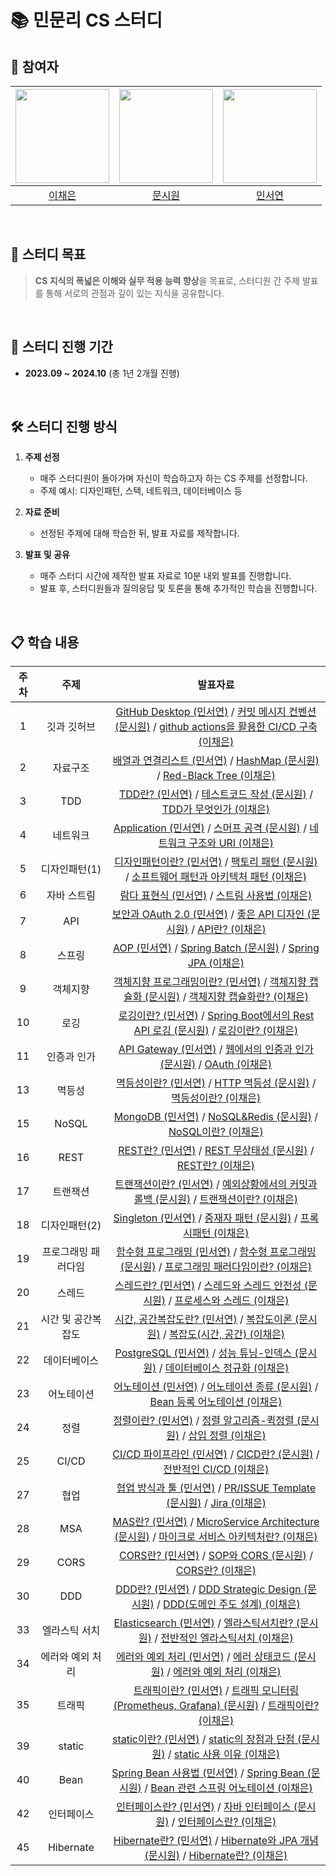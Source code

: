 # 📚 민문리 CS 스터디

## 👥 참여자
|<img width=150 src="https://avatars.githubusercontent.com/u/109871579?v=4" />|<img width=150 src="https://avatars.githubusercontent.com/u/105481797?v=4" />|<img width=150 src="https://avatars.githubusercontent.com/u/126096318?v=4" />|
|:----:|:----:|:----:|
| [이채은](https://github.com/ChaeAg) | [문시원](https://github.com/muncool39) | [민서연](https://github.com/gitseoyeon) |

<br>

## 🎯 스터디 목표
> **CS 지식의 폭넓은 이해와 실무 적용 능력 향상**을 목표로, 스터디원 간 주제 발표를 통해 서로의 관점과 깊이 있는 지식을 공유합니다.

<br>

## 📆 스터디 진행 기간
- **2023.09 ~ 2024.10** (총 1년 2개월 진행)

<br>

## 🛠️ 스터디 진행 방식
1. **주제 선정**
   - 매주 스터디원이 돌아가며 자신이 학습하고자 하는 CS 주제를 선정합니다.
   - 주제 예시: 디자인패턴, 스택, 네트워크, 데이터베이스 등

2. **자료 준비**
   - 선정된 주제에 대해 학습한 뒤, 발표 자료를 제작합니다.

3. **발표 및 공유**
   - 매주 스터디 시간에 제작한 발표 자료로 10분 내외 발표를 진행합니다.
   - 발표 후, 스터디원들과 질의응답 및 토론을 통해 추가적인 학습을 진행합니다.

<br>


## 📋 학습 내용
주차 | 주제 | 발표자료
:---: | :---: | :---:
1 | 깃과 깃허브 | [GitHub Desktop (민서연)](https://github.com/minmunlee/minmunlee-study/blob/main/2023/1%EC%A3%BC%EC%B0%A8_%EA%B9%83%EA%B3%BC%EA%B9%83%ED%97%88%EB%B8%8C/%EC%8A%A4%ED%84%B0%EB%94%94-%EB%B0%9C%ED%91%9C1.pdf) / [커밋 메시지 컨벤션 (문시원)](https://github.com/minmunlee/minmunlee-study/blob/main/2023/1%EC%A3%BC%EC%B0%A8_%EA%B9%83%EA%B3%BC%EA%B9%83%ED%97%88%EB%B8%8C/1%EC%A3%BC%EC%B0%A8_%EC%BB%A4%EB%B0%8B%EB%A9%94%EC%8B%9C%EC%A7%80%EC%BB%A8%EB%B2%A4%EC%85%98_byMun.pdf) / [github actions을 활용한 CI/CD 구축 (이채은)](https://github.com/minmunlee/minmunlee-study/blob/main/2023/1%EC%A3%BC%EC%B0%A8_%EA%B9%83%EA%B3%BC%EA%B9%83%ED%97%88%EB%B8%8C/1%EC%A3%BC%EC%B0%A8_%EB%B0%9C%ED%91%9C%EC%9E%90%EB%A3%8C.md)
2 | 자료구조 | [배열과 연결리스트 (민서연)](https://github.com/minmunlee/minmunlee-study/blob/main/2023/2%EC%A3%BC%EC%B0%A8_%EC%9E%90%EB%A3%8C%EA%B5%AC%EC%A1%B0/%EC%8A%A4%ED%84%B0%EB%94%94_2%EC%A3%BC%EC%B0%A8_%EC%9E%90%EB%A3%8C%EA%B5%AC%EC%A1%B0.pdf) / [HashMap (문시원)](https://github.com/minmunlee/minmunlee-study/blob/main/2023/2%EC%A3%BC%EC%B0%A8_%EC%9E%90%EB%A3%8C%EA%B5%AC%EC%A1%B0/2%EC%A3%BC%EC%B0%A8_%EC%9E%90%EB%A3%8C%EA%B5%AC%EC%A1%B0_%ED%95%B4%EC%8B%9C%EB%A7%B5_.pdf) / [Red-Black Tree (이채은)](https://github.com/minmunlee/minmunlee-study/blob/main/2023/2%EC%A3%BC%EC%B0%A8_%EC%9E%90%EB%A3%8C%EA%B5%AC%EC%A1%B0/2%EC%A3%BC%EC%B0%A8_%EB%B0%9C%ED%91%9C%EC%9E%90%EB%A3%8C_%EC%9D%B4%EC%B1%84%EC%9D%80.pdf)
3 | TDD | [TDD란? (민서연)](https://github.com/minmunlee/minmunlee-study/blob/main/2023/3%EC%A3%BC%EC%B0%A8_TDD/%EC%8A%A4%ED%84%B0%EB%94%94_3%EC%A3%BC%EC%B0%A8_TDD.pdf) / [테스트코드 작성 (문시원)](https://github.com/minmunlee/minmunlee-study/blob/main/2023/3%EC%A3%BC%EC%B0%A8_TDD/3%EC%A3%BC%EC%B0%A8_TDD_byMun.pdf) / [TDD가 무엇인가 (이채은)](https://github.com/minmunlee/minmunlee-study/blob/main/2023/3%EC%A3%BC%EC%B0%A8_TDD/3%EC%A3%BC%EC%B0%A8_%EB%B0%9C%ED%91%9C%EC%9E%90%EB%A3%8C_%EC%9D%B4%EC%B1%84%EC%9D%80.pdf)
4 | 네트워크 | [Application (민서연)](https://github.com/minmunlee/minmunlee-study/blob/main/2023/4%EC%A3%BC%EC%B0%A8_%EB%84%A4%ED%8A%B8%EC%9B%8C%ED%81%AC/%EC%8A%A4%ED%84%B0%EB%94%94_4%EC%A3%BC%EC%B0%A8_%EB%84%A4%ED%8A%B8%EC%9B%8C%ED%81%AC_%EB%AF%BC%EC%84%9C%EC%97%B0.pdf) / [스머프 공격 (문시원)](https://github.com/minmunlee/minmunlee-study/blob/main/2023/4%EC%A3%BC%EC%B0%A8_%EB%84%A4%ED%8A%B8%EC%9B%8C%ED%81%AC/4%EC%A3%BC%EC%B0%A8_%EB%84%A4%ED%8A%B8%EC%9B%8C%ED%81%AC.pdf) / [네트워크 구조와 URI (이채은)](https://github.com/minmunlee/minmunlee-study/blob/main/2023/4%EC%A3%BC%EC%B0%A8_%EB%84%A4%ED%8A%B8%EC%9B%8C%ED%81%AC/lee_4%EC%A3%BC%EC%B0%A8%EB%B0%9C%ED%91%9C%EC%9E%90%EB%A3%8C.pdf)
5 | 디자인패턴(1) | [디자인패턴이란? (민서연)](https://github.com/minmunlee/minmunlee-study/blob/main/2023/5%EC%A3%BC%EC%B0%A8_%EB%94%94%EC%9E%90%EC%9D%B8%20%ED%8C%A8%ED%84%B4/%EC%8A%A4%ED%84%B0%EB%94%94%205%EC%A3%BC%EC%B0%A8%20%EC%8A%A4%ED%84%B0%EB%94%94.pdf) / [팩토리 패턴 (문시원)](https://github.com/minmunlee/minmunlee-study/blob/main/2023/5%EC%A3%BC%EC%B0%A8_%EB%94%94%EC%9E%90%EC%9D%B8%20%ED%8C%A8%ED%84%B4/5%EC%A3%BC%EC%B0%A8_%EB%94%94%EC%9E%90%EC%9D%B8_%ED%8C%A8%ED%84%B4_by_mun.pdf) / [소프트웨어 패턴과 아키텍처 패턴 (이채은)](https://github.com/minmunlee/minmunlee-study/blob/main/2023/5%EC%A3%BC%EC%B0%A8_%EB%94%94%EC%9E%90%EC%9D%B8%20%ED%8C%A8%ED%84%B4/lee_5%EC%A3%BC%EC%B0%A8%EB%B0%9C%ED%91%9C%EC%9E%90%EB%A3%8C.pdf)
6 | 자바 스트림 | [람다 표현식 (민서연)](https://github.com/minmunlee/minmunlee-study/blob/main/2023/6%EC%A3%BC%EC%B0%A8_%EC%9E%90%EB%B0%94%20%EC%8A%A4%ED%8A%B8%EB%A6%BC/%EC%8A%A4%ED%84%B0%EB%94%94%206%EC%A3%BC%EC%B0%A8_%EC%8A%A4%ED%8A%B8%EB%A6%BC%20(1).pdf) / [스트림 사용법 (이채은)](https://github.com/minmunlee/minmunlee-study/blob/main/2023/6%EC%A3%BC%EC%B0%A8_%EC%9E%90%EB%B0%94%20%EC%8A%A4%ED%8A%B8%EB%A6%BC/lee_6%EC%A3%BC%EC%B0%A8_%EB%B0%9C%ED%91%9C%EC%9E%90%EB%A3%8C.pdf)
7 | API | [보안과 OAuth 2.0 (민서연)](https://github.com/minmunlee/minmunlee-study/blob/main/2023/6%EC%A3%BC%EC%B0%A8_%EC%9E%90%EB%B0%94%20%EC%8A%A4%ED%8A%B8%EB%A6%BC/lee_6%EC%A3%BC%EC%B0%A8_%EB%B0%9C%ED%91%9C%EC%9E%90%EB%A3%8C.pdf) / [좋은 API 디자인 (문시원)](https://github.com/minmunlee/minmunlee-study/blob/main/2023/7%EC%A3%BC%EC%B0%A8_API/mun_7%EC%A3%BC%EC%B0%A8_API.pdf) / [API란? (이채은)](https://github.com/minmunlee/minmunlee-study/blob/main/2023/7%EC%A3%BC%EC%B0%A8_API/lee_7%EC%A3%BC%EC%B0%A8_%EB%B0%9C%ED%91%9C%EC%9E%90%EB%A3%8C.pdf)
8 | 스프링 | [AOP (민서연)](https://github.com/minmunlee/minmunlee-study/blob/main/2023/8%EC%A3%BC%EC%B0%A8_%EC%8A%A4%ED%94%84%EB%A7%81/%EC%8A%A4%ED%84%B0%EB%94%94%208%EC%A3%BC%EC%B0%A8_spring.pdf) / [Spring Batch (문시원)](https://github.com/minmunlee/minmunlee-study/blob/main/2023/8%EC%A3%BC%EC%B0%A8_%EC%8A%A4%ED%94%84%EB%A7%81/8%EC%A3%BC%EC%B0%A8_Spring.pdf) / [Spring JPA (이채은)](https://github.com/minmunlee/minmunlee-study/blob/main/2023/8%EC%A3%BC%EC%B0%A8_%EC%8A%A4%ED%94%84%EB%A7%81/lee_8%EC%A3%BC%EC%B0%A8_%EB%B0%9C%ED%91%9C%EC%9E%90%EB%A3%8C.pdf)
9 | 객체지향 | [객체지향 프로그래밍이란? (민서연)](https://github.com/minmunlee/minmunlee-study/blob/main/2023/9%EC%A3%BC%EC%B0%A8_%EA%B0%9D%EC%B2%B4%EC%A7%80%ED%96%A5/%EB%AF%BC%EC%84%9C%EC%97%B0_%EC%8A%A4%ED%84%B0%EB%94%94%209%EC%A3%BC%EC%B0%A8_%EA%B0%9D%EC%B2%B4%EC%A7%80%ED%96%A5.pdf) / [객체지향 캡슐화 (문시원)](https://github.com/minmunlee/minmunlee-study/blob/main/2023/9%EC%A3%BC%EC%B0%A8_%EA%B0%9D%EC%B2%B4%EC%A7%80%ED%96%A5/mun_9%EC%A3%BC%EC%B0%A8_%EA%B0%9D%EC%B2%B4%EC%A7%80%ED%96%A5_%EC%BA%A1%EC%8A%90%ED%99%94.pdf) / [객체지향 캡슐화란? (이채은)](https://github.com/minmunlee/minmunlee-study/blob/main/2023/9%EC%A3%BC%EC%B0%A8_%EA%B0%9D%EC%B2%B4%EC%A7%80%ED%96%A5/lee_9%EC%A3%BC%EC%B0%A8_%EB%B0%9C%ED%91%9C%EC%9E%90%EB%A3%8C.pdf)
10 | 로깅 | [로깅이란? (민서연)](https://github.com/minmunlee/minmunlee-study/blob/main/2023/10%EC%A3%BC%EC%B0%A8_%EB%A1%9C%EA%B9%85/%EC%8A%A4%ED%84%B0%EB%94%9410%EC%A3%BC%EC%B0%A8_%EB%A1%9C%EA%B9%85.pdf) / [Spring Boot에서의 Rest API 로깅 (문시원)](https://github.com/minmunlee/minmunlee-study/blob/main/2023/10%EC%A3%BC%EC%B0%A8_%EB%A1%9C%EA%B9%85/10%EC%A3%BC%EC%B0%A8_%EB%A1%9C%EA%B9%85%20(2).pdf) / [로깅이란? (이채은)](https://github.com/minmunlee/minmunlee-study/blob/main/2023/10%EC%A3%BC%EC%B0%A8_%EB%A1%9C%EA%B9%85/lee_10%EC%A3%BC%EC%B0%A8_%EB%B0%9C%ED%91%9C%EC%9E%90%EB%A3%8C.pdf)
11 | 인증과 인가 | [API Gateway (민서연)](https://github.com/minmunlee/minmunlee-study/blob/main/2023/11%EC%A3%BC%EC%B0%A8_%EC%9D%B8%EC%A6%9D%EA%B3%BC%20%EC%9D%B8%EA%B0%80/%EC%8A%A4%ED%84%B0%EB%94%9411%EC%A3%BC%EC%B0%A8_API-Gateway.pdf) / [웹에서의 인증과 인가 (문시원)](https://github.com/minmunlee/minmunlee-study/blob/main/2023/11%EC%A3%BC%EC%B0%A8_%EC%9D%B8%EC%A6%9D%EA%B3%BC%20%EC%9D%B8%EA%B0%80/11%EC%A3%BC%EC%B0%A8_%EC%9D%B8%EC%A6%9D_%EC%9D%B8%EA%B0%80_%EC%9B%B9_mun.pdf) / [OAuth (이채은)](https://github.com/minmunlee/minmunlee-study/blob/main/2023/11%EC%A3%BC%EC%B0%A8_%EC%9D%B8%EC%A6%9D%EA%B3%BC%20%EC%9D%B8%EA%B0%80/lee_11%EC%A3%BC%EC%B0%A8_%EB%B0%9C%ED%91%9C%EC%9E%90%EB%A3%8C.pdf)
13 | 멱등성 | [멱등성이란? (민서연)](https://github.com/minmunlee/minmunlee-study/blob/main/2024%20%EC%83%81%EB%B0%98%EA%B8%B0/13%EC%A3%BC%EC%B0%A8_%EB%A9%B1%EB%93%B1%EC%84%B1/%EC%8A%A4%ED%84%B0%EB%94%9413%EC%A3%BC%EC%B0%A8_%EB%A9%B1%EB%93%B1%EC%84%B1.pdf) / [HTTP 멱등성 (문시원)](https://github.com/minmunlee/minmunlee-study/blob/main/2024%20%EC%83%81%EB%B0%98%EA%B8%B0/13%EC%A3%BC%EC%B0%A8_%EB%A9%B1%EB%93%B1%EC%84%B1/13%EC%A3%BC%EC%B0%A8_%EB%A9%B1%EB%93%B1%EC%84%B1.pdf) / [멱등성이란? (이채은)](https://github.com/minmunlee/minmunlee-study/blob/main/2024%20%EC%83%81%EB%B0%98%EA%B8%B0/13%EC%A3%BC%EC%B0%A8_%EB%A9%B1%EB%93%B1%EC%84%B1/lee_13%EC%A3%BC%EC%B0%A8_%EB%B0%9C%ED%91%9C%EC%9E%90%EB%A3%8C.pdf)
15 | NoSQL | [MongoDB (민서연)](https://github.com/minmunlee/minmunlee-study/blob/main/2024%20%EC%83%81%EB%B0%98%EA%B8%B0/15%EC%A3%BC%EC%B0%A8_NoSQL/%EC%8A%A4%ED%84%B0%EB%94%9415%EC%A3%BC%EC%B0%A8_nosql.pdf) / [NoSQL&Redis (문시원)](https://github.com/minmunlee/minmunlee-study/blob/main/2024%20%EC%83%81%EB%B0%98%EA%B8%B0/15%EC%A3%BC%EC%B0%A8_NoSQL/MUN_NoSQL_Redis.pdf) / [NoSQL이란? (이채은)](https://github.com/minmunlee/minmunlee-study/blob/main/2024%20%EC%83%81%EB%B0%98%EA%B8%B0/15%EC%A3%BC%EC%B0%A8_NoSQL/lee_15%EC%A3%BC%EC%B0%A8_%EB%B0%9C%ED%91%9C%EC%9E%90%EB%A3%8C.pdf)
16 | REST | [REST란? (민서연)](https://github.com/minmunlee/minmunlee-study/blob/main/2024%20%EC%83%81%EB%B0%98%EA%B8%B0/16%EC%A3%BC%EC%B0%A8_REST/%EC%8A%A4%ED%84%B0%EB%94%9416%EC%A3%BC%EC%B0%A8_REST.pdf) / [REST 무상태성 (문시원)](https://github.com/minmunlee/minmunlee-study/blob/main/2024%20%EC%83%81%EB%B0%98%EA%B8%B0/16%EC%A3%BC%EC%B0%A8_REST/MUN_16%EC%A3%BC%EC%B0%A8_REST_%EB%AC%B4%EC%83%81%ED%83%9C%EC%84%B1.pdf) / [REST란? (이채은)](https://github.com/minmunlee/minmunlee-study/blob/main/2024%20%EC%83%81%EB%B0%98%EA%B8%B0/16%EC%A3%BC%EC%B0%A8_REST/lee_16%EC%A3%BC%EC%B0%A8_%EB%B0%9C%ED%91%9C%EC%9E%90%EB%A3%8C.pdf)
17 | 트랜잭션 | [트랜잭션이란? (민서연)](https://github.com/minmunlee/minmunlee-study/blob/main/2024%20%EC%83%81%EB%B0%98%EA%B8%B0/17%EC%A3%BC%EC%B0%A8_%ED%8A%B8%EB%9E%9C%EC%9E%AD%EC%85%98/%EC%8A%A4%ED%84%B0%EB%94%9417%EC%A3%BC%EC%B0%A8_%ED%8A%B8%EB%9E%9C%EC%9E%AD%EC%85%98.pdf) / [예외상황에서의 커밋과 롤백 (문시원)](https://github.com/minmunlee/minmunlee-study/blob/main/2024%20%EC%83%81%EB%B0%98%EA%B8%B0/17%EC%A3%BC%EC%B0%A8_%ED%8A%B8%EB%9E%9C%EC%9E%AD%EC%85%98/mun_17%EC%A3%BC%EC%B0%A8_%EB%B0%9C%ED%91%9C%EC%9E%90%EB%A3%8C_%ED%8A%B8%EB%9E%9C%EC%9E%AD%EC%85%98.pdf) / [트랜잭션이란? (이채은)](https://github.com/minmunlee/minmunlee-study/blob/main/2024%20%EC%83%81%EB%B0%98%EA%B8%B0/17%EC%A3%BC%EC%B0%A8_%ED%8A%B8%EB%9E%9C%EC%9E%AD%EC%85%98/lee_17%EC%A3%BC%EC%B0%A8_%EB%B0%9C%ED%91%9C%EC%9E%90%EB%A3%8C.pdf)
18 | 디자인패턴(2) | [Singleton (민서연)](https://github.com/minmunlee/minmunlee-study/blob/main/2024%20%EC%83%81%EB%B0%98%EA%B8%B0/18%EC%A3%BC%EC%B0%A8_%EB%94%94%EC%9E%90%EC%9D%B8%20%ED%8C%A8%ED%84%B4/%EC%8A%A4%ED%84%B0%EB%94%9418%EC%A3%BC%EC%B0%A8_%EB%94%94%EC%9E%90%EC%9D%B8%ED%8C%A8%ED%84%B42.pdf) / [중재자 패턴 (문시원)](https://github.com/minmunlee/minmunlee-study/blob/main/2024%20%EC%83%81%EB%B0%98%EA%B8%B0/18%EC%A3%BC%EC%B0%A8_%EB%94%94%EC%9E%90%EC%9D%B8%20%ED%8C%A8%ED%84%B4/18%EC%A3%BC%EC%B0%A8_%EB%94%94%EC%9E%90%EC%9D%B8-%ED%8C%A8%ED%84%B4_byMun.pdf) / [프록시패턴 (이채은)](https://github.com/minmunlee/minmunlee-study/blob/main/2024%20%EC%83%81%EB%B0%98%EA%B8%B0/18%EC%A3%BC%EC%B0%A8_%EB%94%94%EC%9E%90%EC%9D%B8%20%ED%8C%A8%ED%84%B4/lee_18%EC%A3%BC%EC%B0%A8_%EB%B0%9C%ED%91%9C%EC%9E%90%EB%A3%8C.pdf)
19 | 프로그래밍 패러다임 | [함수형 프로그래밍 (민서연)](https://github.com/minmunlee/minmunlee-study/blob/main/2024%20%EC%83%81%EB%B0%98%EA%B8%B0/19%EC%A3%BC%EC%B0%A8_%ED%94%84%EB%A1%9C%EA%B7%B8%EB%9E%98%EB%B0%8D%20%ED%8C%A8%EB%9F%AC%EB%8B%A4%EC%9E%84/%EC%8A%A4%ED%84%B0%EB%94%9419%EC%A3%BC%EC%B0%A8_%ED%94%84%EB%A1%9C%EA%B7%B8%EB%9E%98%EB%B0%8D%20%ED%8C%A8%EB%9F%AC%EB%8B%A4%EC%9E%84.pdf) / [함수형 프로그래밍 (문시원)](https://github.com/minmunlee/minmunlee-study/blob/main/2024%20%EC%83%81%EB%B0%98%EA%B8%B0/19%EC%A3%BC%EC%B0%A8_%ED%94%84%EB%A1%9C%EA%B7%B8%EB%9E%98%EB%B0%8D%20%ED%8C%A8%EB%9F%AC%EB%8B%A4%EC%9E%84/mun_19%EC%A3%BC%EC%B0%A8_%EB%B0%9C%ED%91%9C%EC%9E%90%EB%A3%8C.pdf) / [프로그래밍 패러다임이란? (이채은)](https://github.com/minmunlee/minmunlee-study/blob/main/2024%20%EC%83%81%EB%B0%98%EA%B8%B0/19%EC%A3%BC%EC%B0%A8_%ED%94%84%EB%A1%9C%EA%B7%B8%EB%9E%98%EB%B0%8D%20%ED%8C%A8%EB%9F%AC%EB%8B%A4%EC%9E%84/lee_19%EC%A3%BC%EC%B0%A8_%EB%B0%9C%ED%91%9C%EC%9E%90%EB%A3%8C.pdf)
20 | 스레드 | [스레드란? (민서연)](https://github.com/minmunlee/minmunlee-study/blob/main/2024%20%EC%83%81%EB%B0%98%EA%B8%B0/20%EC%A3%BC%EC%B0%A8_%EC%8A%A4%EB%A0%88%EB%93%9C/%EC%8A%A4%ED%84%B0%EB%94%94%2020%EC%A3%BC%EC%B0%A8_%EC%8A%A4%EB%A0%88%EB%93%9C.pdf) / [스레드와 스레드 안전성 (문시원)](https://github.com/minmunlee/minmunlee-study/blob/main/2024%20%EC%83%81%EB%B0%98%EA%B8%B0/20%EC%A3%BC%EC%B0%A8_%EC%8A%A4%EB%A0%88%EB%93%9C/mun_20%EC%A3%BC%EC%B0%A8_%EB%B0%9C%ED%91%9C%EC%9E%90%EB%A3%8C.pdf) / [프로세스와 스레드 (이채은)](https://github.com/minmunlee/minmunlee-study/blob/main/2024%20%EC%83%81%EB%B0%98%EA%B8%B0/20%EC%A3%BC%EC%B0%A8_%EC%8A%A4%EB%A0%88%EB%93%9C/lee_20%EC%A3%BC%EC%B0%A8_%EB%B0%9C%ED%91%9C%EC%9E%90%EB%A3%8C.pdf)
21 | 시간 및 공간복잡도 | [시간, 공간복잡도란? (민서연)](https://github.com/minmunlee/minmunlee-study/blob/main/2024%20%EC%83%81%EB%B0%98%EA%B8%B0/21%EC%A3%BC%EC%B0%A8_%EC%8B%9C%EA%B0%84%20%EB%B0%8F%20%EA%B3%B5%EA%B0%84%20%EB%B3%B5%EC%9E%A1%EB%8F%84/%EC%8A%A4%ED%84%B0%EB%94%9421%EC%A3%BC%EC%B0%A8_%EB%B3%B5%EC%9E%A1%EB%8F%84.pdf) / [복잡도이론 (문시원)](https://github.com/minmunlee/minmunlee-study/blob/main/2024%20%EC%83%81%EB%B0%98%EA%B8%B0/21%EC%A3%BC%EC%B0%A8_%EC%8B%9C%EA%B0%84%20%EB%B0%8F%20%EA%B3%B5%EA%B0%84%20%EB%B3%B5%EC%9E%A1%EB%8F%84/mun_21%EC%A3%BC%EC%B0%A8%20%EB%B0%9C%ED%91%9C%EC%9E%90%EB%A3%8C.md) / [복잡도(시간, 공간) (이채은)](https://github.com/minmunlee/minmunlee-study/blob/main/2024%20%EC%83%81%EB%B0%98%EA%B8%B0/21%EC%A3%BC%EC%B0%A8_%EC%8B%9C%EA%B0%84%20%EB%B0%8F%20%EA%B3%B5%EA%B0%84%20%EB%B3%B5%EC%9E%A1%EB%8F%84/lee_21%EC%A3%BC%EC%B0%A8_%EB%B0%9C%ED%91%9C%EC%9E%90%EB%A3%8C.pdf)
22 | 데이터베이스 | [PostgreSQL (민서연)](https://github.com/minmunlee/minmunlee-study/blob/main/2024%20%EC%83%81%EB%B0%98%EA%B8%B0/22%EC%A3%BC%EC%B0%A8_%EB%8D%B0%EC%9D%B4%ED%84%B0%EB%B2%A0%EC%9D%B4%EC%8A%A4/%EC%8A%A4%ED%84%B0%EB%94%9422%EC%A3%BC%EC%B0%A8_DB.pdf) / [성능 튜닝-인덱스 (문시원)](https://github.com/minmunlee/minmunlee-study/blob/main/2024%20%EC%83%81%EB%B0%98%EA%B8%B0/22%EC%A3%BC%EC%B0%A8_%EB%8D%B0%EC%9D%B4%ED%84%B0%EB%B2%A0%EC%9D%B4%EC%8A%A4/mun_22%EC%A3%BC%EC%B0%A8_%EB%8D%B0%EC%9D%B4%ED%84%B0%EB%B2%A0%EC%9D%B4%EC%8A%A4.pdf) / [데이터베이스 정규화 (이채은)](https://github.com/minmunlee/minmunlee-study/blob/main/2024%20%EC%83%81%EB%B0%98%EA%B8%B0/22%EC%A3%BC%EC%B0%A8_%EB%8D%B0%EC%9D%B4%ED%84%B0%EB%B2%A0%EC%9D%B4%EC%8A%A4/lee_22%EC%A3%BC%EC%B0%A8_%EB%B0%9C%ED%91%9C%EC%9E%90%EB%A3%8C.pdf)
23 | 어노테이션 | [어노테이션 (민서연)](https://github.com/minmunlee/minmunlee-study/blob/main/2024%20%EC%83%81%EB%B0%98%EA%B8%B0/23%EC%A3%BC%EC%B0%A8_%EC%96%B4%EB%85%B8%ED%85%8C%EC%9D%B4%EC%85%98/%EC%8A%A4%ED%84%B0%EB%94%9423%EC%A3%BC%EC%B0%A8_%EC%96%B4%EB%85%B8%ED%85%8C%EC%9D%B4%EC%85%98.pdf) / [어노테이션 종류 (문시원)](https://github.com/minmunlee/minmunlee-study/blob/main/2024%20%EC%83%81%EB%B0%98%EA%B8%B0/23%EC%A3%BC%EC%B0%A8_%EC%96%B4%EB%85%B8%ED%85%8C%EC%9D%B4%EC%85%98/mun_23%EC%A3%BC%EC%B0%A8_%EC%96%B4%EB%85%B8%ED%85%8C%EC%9D%B4%EC%85%98.pdf) / [Bean 등록 어노테이션 (이채은)](https://github.com/minmunlee/minmunlee-study/blob/main/2024%20%EC%83%81%EB%B0%98%EA%B8%B0/23%EC%A3%BC%EC%B0%A8_%EC%96%B4%EB%85%B8%ED%85%8C%EC%9D%B4%EC%85%98/lee_23%EC%A3%BC%EC%B0%A8_%EB%B0%9C%ED%91%9C%EC%9E%90%EB%A3%8C.pdf)
24 | 정렬 | [정렬이란? (민서연)](https://github.com/minmunlee/minmunlee-study/blob/main/2024%20%EC%83%81%EB%B0%98%EA%B8%B0/24%EC%A3%BC%EC%B0%A8_%EC%A0%95%EB%A0%AC%20%EC%95%8C%EA%B3%A0%EB%A6%AC%EC%A6%98/%EC%8A%A4%ED%84%B0%EB%94%9424%EC%A3%BC%EC%B0%A8_%EC%A0%95%EB%A0%AC.pdf) / [정렬 알고리즘-퀵정렬 (문시원)](https://github.com/minmunlee/minmunlee-study/blob/main/2024%20%EC%83%81%EB%B0%98%EA%B8%B0/24%EC%A3%BC%EC%B0%A8_%EC%A0%95%EB%A0%AC%20%EC%95%8C%EA%B3%A0%EB%A6%AC%EC%A6%98/mun_24%EC%A3%BC%EC%B0%A8_%EC%A0%95%EB%A0%AC-%EC%95%8C%EA%B3%A0%EB%A6%AC%EC%A6%98.pdf) / [삽입 정렬 (이채은)](https://github.com/minmunlee/minmunlee-study/blob/main/2024%20%EC%83%81%EB%B0%98%EA%B8%B0/24%EC%A3%BC%EC%B0%A8_%EC%A0%95%EB%A0%AC%20%EC%95%8C%EA%B3%A0%EB%A6%AC%EC%A6%98/lee_24%EC%A3%BC%EC%B0%A8_%EB%B0%9C%ED%91%9C%EC%9E%90%EB%A3%8C.pdf)
25 | CI/CD | [CI/CD 파이프라인 (민서연)](https://github.com/minmunlee/minmunlee-study/blob/main/2024%20%EC%83%81%EB%B0%98%EA%B8%B0/25%EC%A3%BC%EC%B0%A8_CICD/%EC%8A%A4%ED%84%B0%EB%94%9425%EC%A3%BC%EC%B0%A8_CI_CD.pdf) / [CICD란? (문시원)](https://github.com/minmunlee/minmunlee-study/blob/main/2024%20%EC%83%81%EB%B0%98%EA%B8%B0/25%EC%A3%BC%EC%B0%A8_CICD/lee_25%EC%A3%BC%EC%B0%A8_%EB%B0%9C%ED%91%9C%EC%9E%90%EB%A3%8C.pdf) / [전반적인 CI/CD (이채은)](https://github.com/minmunlee/minmunlee-study/blob/main/2024%20%EC%83%81%EB%B0%98%EA%B8%B0/25%EC%A3%BC%EC%B0%A8_CICD/mun_25%EC%A3%BC%EC%B0%A8.pdf)
27 | 협업 | [협업 방식과 툴 (민서연)](https://github.com/minmunlee/minmunlee-study/blob/main/2024%20%EC%83%81%EB%B0%98%EA%B8%B0/27%EC%A3%BC%EC%B0%A8_%ED%98%91%EC%97%85/%EC%8A%A4%ED%84%B0%EB%94%9427%EC%A3%BC%EC%B0%A8_%ED%98%91%EC%97%85.pdf) / [PR/ISSUE Template (문시원)](https://github.com/minmunlee/minmunlee-study/blob/main/2024%20%EC%83%81%EB%B0%98%EA%B8%B0/27%EC%A3%BC%EC%B0%A8_%ED%98%91%EC%97%85/mun_27%EC%A3%BC%EC%B0%A8_%EB%B0%9C%ED%91%9C%EC%9E%90%EB%A3%8C.pdf) / [Jira (이채은)](https://github.com/minmunlee/minmunlee-study/blob/main/2024%20%EC%83%81%EB%B0%98%EA%B8%B0/27%EC%A3%BC%EC%B0%A8_%ED%98%91%EC%97%85/lee_27%EC%A3%BC%EC%B0%A8_%EB%B0%9C%ED%91%9C%EC%9E%90%EB%A3%8C.pdf)
28 | MSA | [MAS란? (민서연)](https://github.com/minmunlee/minmunlee-study/blob/main/2024%20%EC%83%81%EB%B0%98%EA%B8%B0/28%EC%A3%BC%EC%B0%A8_MSA/%EC%8A%A4%ED%84%B0%EB%94%9428%EC%A3%BC%EC%B0%A8_MSA.pdf) / [MicroService Architecture (문시원)](https://github.com/minmunlee/minmunlee-study/blob/main/2024%20%EC%83%81%EB%B0%98%EA%B8%B0/28%EC%A3%BC%EC%B0%A8_MSA/mun_28%EC%A3%BC%EC%B0%A8_MSA.pdf) / [마이크로 서비스 아키텍처란? (이채은)](https://github.com/minmunlee/minmunlee-study/blob/main/2024%20%EC%83%81%EB%B0%98%EA%B8%B0/28%EC%A3%BC%EC%B0%A8_MSA/lee_28%EC%A3%BC%EC%B0%A8_%EB%B0%9C%ED%91%9C%EC%9E%90%EB%A3%8C.pdf)
29 | CORS | [CORS란? (민서연)](https://github.com/minmunlee/minmunlee-study/blob/main/2024%20%EC%83%81%EB%B0%98%EA%B8%B0/29%EC%A3%BC%EC%B0%A8_CORS/%EC%8A%A4%ED%84%B0%EB%94%9429%EC%A3%BC%EC%B0%A8_CORS.pdf) / [SOP와 CORS (문시원)](https://github.com/minmunlee/minmunlee-study/blob/main/2024%20%EC%83%81%EB%B0%98%EA%B8%B0/29%EC%A3%BC%EC%B0%A8_CORS/mun_29%EC%A3%BC%EC%B0%A8_%EB%B0%9C%ED%91%9C%EC%9E%90%EB%A3%8C.pdf) / [CORS란? (이채은)](https://github.com/minmunlee/minmunlee-study/blob/main/2024%20%EC%83%81%EB%B0%98%EA%B8%B0/29%EC%A3%BC%EC%B0%A8_CORS/lee_29%EC%A3%BC%EC%B0%A8_%EB%B0%9C%ED%91%9C%EC%9E%90%EB%A3%8C.pdf)
30 | DDD | [DDD란? (민서연)](https://github.com/minmunlee/minmunlee-study/blob/main/2024%20%EC%83%81%EB%B0%98%EA%B8%B0/30%EC%A3%BC%EC%B0%A8_DDD/%EC%8A%A4%ED%84%B0%EB%94%9430%EC%A3%BC%EC%B0%A8_DDD.pdf) / [DDD Strategic Design (문시원)](https://github.com/minmunlee/minmunlee-study/blob/main/2024%20%EC%83%81%EB%B0%98%EA%B8%B0/30%EC%A3%BC%EC%B0%A8_DDD/mun_30%EC%A3%BC%EC%B0%A8_%EB%B0%9C%ED%91%9C%EC%9E%90%EB%A3%8C.pdf) / [DDD(도메인 주도 설계) (이채은)](https://github.com/minmunlee/minmunlee-study/blob/main/2024%20%EC%83%81%EB%B0%98%EA%B8%B0/30%EC%A3%BC%EC%B0%A8_DDD/lee_30%EC%A3%BC%EC%B0%A8_%EB%B0%9C%ED%91%9C%EC%9E%90%EB%A3%8C.pdf)
33 | 엘라스틱 서치 | [Elasticsearch (민서연)](https://github.com/minmunlee/minmunlee-study/blob/main/33%EC%A3%BC%EC%B0%A8_%EC%97%98%EB%9D%BC%EC%8A%A4%ED%8B%B1%20%EC%84%9C%EC%B9%98/min_33%EC%A3%BC%EC%B0%A8_%EB%B0%9C%ED%91%9C%EC%9E%90%EB%A3%8C.pdf) / [엘라스틱서치란? (문시원)](https://github.com/minmunlee/minmunlee-study/blob/main/33%EC%A3%BC%EC%B0%A8_%EC%97%98%EB%9D%BC%EC%8A%A4%ED%8B%B1%20%EC%84%9C%EC%B9%98/mun_33%EC%A3%BC%EC%B0%A8_%EB%B0%9C%ED%91%9C%EC%9E%90%EB%A3%8C.pdf) / [전반적인 엘라스틱서치 (이채은)](https://github.com/minmunlee/minmunlee-study/blob/main/33%EC%A3%BC%EC%B0%A8_%EC%97%98%EB%9D%BC%EC%8A%A4%ED%8B%B1%20%EC%84%9C%EC%B9%98/lee_33%EC%A3%BC%EC%B0%A8_%EB%B0%9C%ED%91%9C%EC%9E%90%EB%A3%8C.pdf)
34 | 에러와 예외 처리 | [에러와 예외 처리 (민서연)](https://github.com/minmunlee/minmunlee-study/blob/main/34%EC%A3%BC%EC%B0%A8_%EC%97%90%EB%9F%AC%EC%99%80%20%EC%98%88%EC%99%B8%20%EC%B2%98%EB%A6%AC/min_34%EC%A3%BC%EC%B0%A8_%EB%B0%9C%ED%91%9C%EC%9E%90%EB%A3%8C.pdf) / [에러 상태코드 (문시원)](https://github.com/minmunlee/minmunlee-study/blob/main/34%EC%A3%BC%EC%B0%A8_%EC%97%90%EB%9F%AC%EC%99%80%20%EC%98%88%EC%99%B8%20%EC%B2%98%EB%A6%AC/mun_34%EC%A3%BC%EC%B0%A8_%EB%B0%9C%ED%91%9C%EC%9E%90%EB%A3%8C.pdf) / [에러와 예외 처리 (이채은)](https://github.com/minmunlee/minmunlee-study/blob/main/34%EC%A3%BC%EC%B0%A8_%EC%97%90%EB%9F%AC%EC%99%80%20%EC%98%88%EC%99%B8%20%EC%B2%98%EB%A6%AC/lee_34%EC%A3%BC%EC%B0%A8_%EB%B0%9C%ED%91%9C%EC%9E%90%EB%A3%8C.pdf)
35 | 트래픽 | [트래픽이란? (민서연)](https://github.com/minmunlee/minmunlee-study/blob/main/35%EC%A3%BC%EC%B0%A8_%ED%8A%B8%EB%9E%98%ED%94%BD/min_35%EC%A3%BC%EC%B0%A8_%EB%B0%9C%ED%91%9C%EC%9E%90%EB%A3%8C.pdf) / [트래픽 모니터링(Prometheus, Grafana) (문시원)](https://github.com/minmunlee/minmunlee-study/blob/main/35%EC%A3%BC%EC%B0%A8_%ED%8A%B8%EB%9E%98%ED%94%BD/mun_35%EC%A3%BC%EC%B0%A8_%EB%B0%9C%ED%91%9C%EC%9E%90%EB%A3%8C.pdf) / [트래픽이란? (이채은)](https://github.com/minmunlee/minmunlee-study/blob/main/35%EC%A3%BC%EC%B0%A8_%ED%8A%B8%EB%9E%98%ED%94%BD/lee_35%EC%A3%BC%EC%B0%A8_%EB%B0%9C%ED%91%9C%EC%9E%90%EB%A3%8C.pdf)
39 | static | [static이란? (민서연)](https://github.com/minmunlee/minmunlee-study/blob/main/39%EC%A3%BC%EC%B0%A8_static/min_39%EC%A3%BC%EC%B0%A8_%EB%B0%9C%ED%91%9C%EC%9E%90%EB%A3%8C.pdf) / [static의 장점과 단점 (문시원)](https://github.com/minmunlee/minmunlee-study/blob/main/39%EC%A3%BC%EC%B0%A8_static/mun_39%EC%A3%BC%EC%B0%A8_%EB%B0%9C%ED%91%9C%EC%9E%90%EB%A3%8C.pdf) / [static 사용 이유 (이채은)](https://github.com/minmunlee/minmunlee-study/blob/main/39%EC%A3%BC%EC%B0%A8_static/lee_39%EC%A3%BC%EC%B0%A8_%EB%B0%9C%ED%91%9C%EC%9E%90%EB%A3%8C.pdf)
40 | Bean | [Spring Bean 사용법 (민서연)](https://github.com/minmunlee/minmunlee-study/blob/main/40%EC%A3%BC%EC%B0%A8_Bean/min_40%EC%A3%BC%EC%B0%A8_%EB%B0%9C%ED%91%9C%EC%9E%90%EB%A3%8C.pdf) / [Spring Bean (문시원)](https://github.com/minmunlee/minmunlee-study/blob/main/40%EC%A3%BC%EC%B0%A8_Bean/mun_40%EC%A3%BC%EC%B0%A8_%EB%B0%9C%ED%91%9C%EC%9E%90%EB%A3%8C.pdf) / [Bean 관련 스프링 어노테이션 (이채은)](https://github.com/minmunlee/minmunlee-study/blob/main/40%EC%A3%BC%EC%B0%A8_Bean/lee_40%EC%A3%BC%EC%B0%A8_%EB%B0%9C%ED%91%9C%EC%9E%90%EB%A3%8C.pdf)
42 | 인터페이스 | [인터페이스란? (민서연)](https://github.com/minmunlee/minmunlee-study/blob/main/42%EC%A3%BC%EC%B0%A8_%EC%9D%B8%ED%84%B0%ED%8E%98%EC%9D%B4%EC%8A%A4/min_42%EC%A3%BC%EC%B0%A8_%EB%B0%9C%ED%91%9C%EC%9E%90%EB%A3%8C.pdf) / [자바 인터페이스 (문시원)](https://github.com/minmunlee/minmunlee-study/blob/main/42%EC%A3%BC%EC%B0%A8_%EC%9D%B8%ED%84%B0%ED%8E%98%EC%9D%B4%EC%8A%A4/mun_42%EC%A3%BC%EC%B0%A8_%EB%B0%9C%ED%91%9C%EC%9E%90%EB%A3%8C.pdf) / [인터페이스란? (이채은)](https://github.com/minmunlee/minmunlee-study/blob/main/42%EC%A3%BC%EC%B0%A8_%EC%9D%B8%ED%84%B0%ED%8E%98%EC%9D%B4%EC%8A%A4/lee_42%EC%A3%BC%EC%B0%A8_%EB%B0%9C%ED%91%9C%EC%9E%90%EB%A3%8C.pdf)
45 | Hibernate | [Hibernate란? (민서연)](https://github.com/minmunlee/minmunlee-study/blob/main/45%EC%A3%BC%EC%B0%A8_Hibernate/min_45%EC%A3%BC%EC%B0%A8_%EB%B0%9C%ED%91%9C%EC%9E%90%EB%A3%8C.pdf) / [Hibernate와 JPA 개념 (문시원)](https://github.com/minmunlee/minmunlee-study/blob/main/45%EC%A3%BC%EC%B0%A8_Hibernate/mun_45%EC%A3%BC%EC%B0%A8_%EB%B0%9C%ED%91%9C%EC%9E%90%EB%A3%8C.pdf) / [Hibernate란? (이채은)](https://github.com/minmunlee/minmunlee-study/blob/main/45%EC%A3%BC%EC%B0%A8_Hibernate/lee_45%EC%A3%BC%EC%B0%A8_%EB%B0%9C%ED%91%9C%EC%9E%90%EB%A3%8C.pdf)
